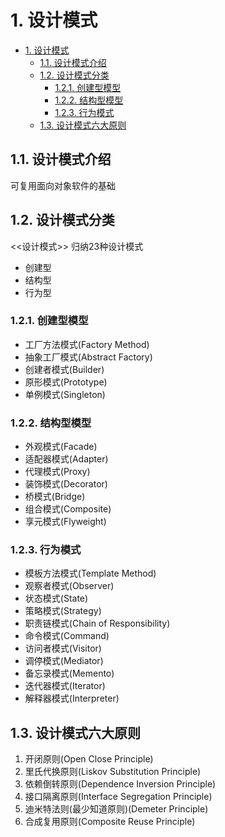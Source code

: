 # 1. 设计模式

<!-- TOC -->

- [1. 设计模式](#1-设计模式)
    - [1.1. 设计模式介绍](#11-设计模式介绍)
    - [1.2. 设计模式分类](#12-设计模式分类)
        - [1.2.1. 创建型模型](#121-创建型模型)
        - [1.2.2. 结构型模型](#122-结构型模型)
        - [1.2.3. 行为模式](#123-行为模式)
    - [1.3. 设计模式六大原则](#13-设计模式六大原则)

<!-- /TOC -->

## 1.1. 设计模式介绍

可复用面向对象软件的基础

## 1.2. 设计模式分类

<<设计模式>> 归纳23种设计模式

- 创建型
- 结构型
- 行为型

### 1.2.1. 创建型模型

- 工厂方法模式(Factory Method)
- 抽象工厂模式(Abstract Factory)
- 创建者模式(Builder)
- 原形模式(Prototype)
- 单例模式(Singleton)

### 1.2.2. 结构型模型

- 外观模式(Facade)
- 适配器模式(Adapter)
- 代理模式(Proxy)
- 装饰模式(Decorator)
- 桥模式(Bridge)
- 组合模式(Composite)
- 享元模式(Flyweight)

### 1.2.3. 行为模式

- 模板方法模式(Template Method)
- 观察者模式(Observer)
- 状态模式(State)
- 策略模式(Strategy)
- 职责链模式(Chain of Responsibility)
- 命令模式(Command)
- 访问者模式(Visitor)
- 调停模式(Mediator)
- 备忘录模式(Memento)
- 迭代器模式(Iterator)
- 解释器模式(Interpreter)

## 1.3. 设计模式六大原则

1. 开闭原则(Open Close Principle)
2. 里氏代换原则(Liskov Substitution Principle)
3. 依赖倒转原则(Dependence Inversion Principle)
4. 接口隔离原则(Interface Segregation Principle)
5. 迪米特法则(最少知道原则)(Demeter Principle)
6. 合成复用原则(Composite Reuse Principle)

